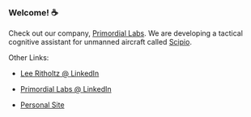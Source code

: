 ### Welcome! :coffee:

Check out our company, [Primordial Labs](https://www.primordial-labs.com/). We are developing a tactical cognitive assistant for unmanned aircraft called [Scipio](https://www.primordial-labs.com/scipio.html).

Other Links:

- [Lee Ritholtz @ LinkedIn](https://www.linkedin.com/in/leeritholtz/)

- [Primordial Labs @ LinkedIn](https://www.linkedin.com/company/primordial-labs-llc)

- [Personal Site](https://leeritholtz.com/)
